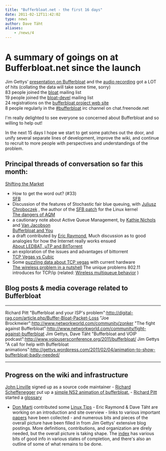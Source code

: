 ```yaml
---
title: "Bufferbloat.net - the first 16 days"
date: 2011-02-12T11:42:02
type: news
author: Dave Täht
aliases:
    - /news/4
---
```

A summary of goings on at Bufferbloat.net since the launch
==========================================================

Jim Gettys' [presentation on
Bufferbloat](http://mirrors.bufferbloat.net/Talks/BellLabs01192011/) and
the [audio
recording](http://mirrors.bufferbloat.net/Talks/BellLabs01192011/murray_hill01192011_Bufferbloat_Talk_Edited_For_brevity.mp3)
got a LOT of hits (collating the data will take some time, sorry)\
83 people joined the
[bloat](https://lists.bufferbloat.net/listinfo/bloat) mailing list\
19 people joined the
[bloat-devel](https://lists.bufferbloat.net/listinfo/bloat-devel)
mailing list\
24 registrations on the [bufferbloat project web
site](http://www.bufferbloat.net/projects/bloat)\
8 people regularly in the
[\#bufferbloat](irc://chat.freenode.net#bufferbloat) irc channel on
chat.freenode.net

I'm really delighted to see everyone so concerned about Bufferbloat and
so willing to help out!

In the next 15 days I hope we start to get some patches out the door,
and unify several separate lines of development, improve the wiki, and
continue to recruit to more people with perspectives and understandings
of the problem.

Principal threads of conversation so far this month:
----------------------------------------------------

[Shifting the
Market](https://lists.bufferbloat.net/pipermail/bloat/2011-February/000066.html)
- How to get the word out? (\#33)\
[SFB](https://lists.bufferbloat.net/pipermail/bloat/2011-February/000026.html)
- Discussion of the features of Stochastic fair blue queuing, with
[Juliusz Chroboczek](http://www.pps.jussieu.fr/~jch/) , the author of
the [SFB patch](http://www.pps.jussieu.fr/~jch/software/sfb/) for the
Linux kernel\
[The dangers of
AQM](https://lists.bufferbloat.net/pipermail/bloat/2011-February/000108.html)
- a cautionary note about Active Queue Management, by [Kathie
Nichols](http://www.pollere.net/about.html) and [Van
Jacobson](http://en.wikipedia.org/wiki/Van_Jacobson)\
[Bufferbloat and
You](https://lists.bufferbloat.net/pipermail/bloat/2011-February/000050.html)
- a draft contributed by [Eric
Raymond](http://en.wikipedia.org/wiki/Eric_Raymond), Much discussion as
to good analogies for how the Internet really works ensued\
[About LEDBAT, µTP and
BitTorrent](https://lists.bufferbloat.net/pipermail/bloat/2011-February/000025.html)
- an exploration of the issues and advantages of bittorrent\
[TCP Vegas vs
Cubic](https://lists.bufferbloat.net/pipermail/bloat/2011-February/000016.html)
- Some [puzzling data about TCP vegas](../../bloat/wiki/Experiment_-_TCP_cubic_vs_TCP_vegas.md) with current hardware\
[The wireless problem in a
nutshell](https://lists.bufferbloat.net/pipermail/bloat/2011-February/000068.html)
The unique problems 802.11 introduces for TCP/ip (related: [Wireless
multiqueue
behavior](https://lists.bufferbloat.net/pipermail/bloat/2011-February/000118.html)
)

Blog posts & media coverage related to Bufferbloat
--------------------------------------------------

  --------------------------------------------------------------- ----------------------------------------------------------------------------------------------------------------------------------
  Richard Pitt                                                    "Bufferbloat and your ISP's problem":http://digital-rag.com/article.php/Buffer-Bloat-Packet-Loss
  "Joe Brockmeier":http://www.networkworld.com/community/zonker   "The fight against Bufferbloat":http://www.networkworld.com/community/fight-against-bufferbloat
  Jim Gettys, Dave Täht                                           "Bufferbloat and VOIP podcast":http://www.voipusersconference.org/2011/bufferbloat/
  Jim Gettys                                                      "A call for help with Bufferbloat animations":http://gettys.wordpress.com/2011/02/04/animation-to-show-bufferbloat-badly-needed/
  --------------------------------------------------------------- ----------------------------------------------------------------------------------------------------------------------------------

Progress on the wiki and infrastructure
---------------------------------------

[John Linville](http://www.tuxdriver.com/index.html) signed up as a
source code maintainer - [Richard
Scheffenegger](http://tools.ietf.org/html/draft-scheffenegger-tcpm-sack-loss-recovery-00)
put up a [simple NS2 animation of
bufferbloat.](http://www.bufferbloat.net/attachments/15/nam00000.avi) -
[Richard Pitt](http://digital-rag.com/) started a [glossary](../../bloat/wiki/Glossary.md)
- [Don Marti](http://zgp.org/~dmarti/) contributed some [Linux Tips](../../bloat/wiki/Linux_Tips.md) - Eric Raymond & Dave Täht are working on an introduction
and site overview - links to various important [papers](../../bloat/wiki/Papers.md) have
been collected - and numerous bits and pieces of the overall picture
have been filled in from Jim Gettys' extensive blog postings. More
definitions, contributions, and organization are direly needed, but the
overall picture is taking shape. The
[index](http://www.bufferbloat.net/projects/bloat/wiki/index) has
various bits of good info in various states of completion, and there's
also an <link>outline</link> of some of what remains to be done.
